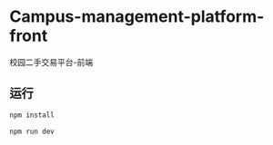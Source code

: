 # Campus-management-platform-front
校园二手交易平台-前端


## 运行
```bash
npm install
```

```bash
npm run dev
```
